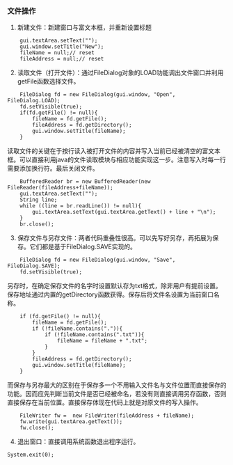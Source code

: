 ### 文件操作
1. 新建文件：新建窗口与富文本框，并重新设置标题
```
    gui.textArea.setText("");
    gui.window.setTitle("New");
    fileName = null;// reset
    fileAddress = null;// reset
```

2. 读取文件（打开文件）：通过FileDialog对象的LOAD功能调出文件窗口并利用getFile函数选择文件。
```
    FileDialog fd = new FileDialog(gui.window, "Open", FileDialog.LOAD);
    fd.setVisible(true);
    if(fd.getFile() != null){
        fileName = fd.getFile();
        fileAddress = fd.getDirectory();
        gui.window.setTitle(fileName);
    }
```
读取文件的关键在于按行读入被打开文件的内容并写入当前已经被清空的富文本框。可以直接利用java的文件读取模块与相应功能实现这一步。注意写入时每一行需要添加换行符。最后关闭文件。
```
    BufferedReader br = new BufferedReader(new FileReader(fileAddress+fileName)); 
    gui.textArea.setText("");
    String line;
    while ((line = br.readLine()) != null){
        gui.textArea.setText(gui.textArea.getText() + line + "\n");
    }
    br.close();
```

3. 保存文件与另存文件：两者代码重叠性很高。可以先写好另存，再拓展为保存。它们都是基于FileDialog.SAVE实现的。
```
    FileDialog fd = new FileDialog(gui.window, "Save", FileDialog.SAVE);
    fd.setVisible(true);
```
另存时，在确定保存文件的名字时设置默认存为txt格式，除非用户有提前设置。保存地址通过内置的getDirectory函数获得。保存后将文件名设置为当前窗口名称。
```
    if (fd.getFile() != null){
        fileName = fd.getFile();
        if (!fileName.contains(".")){
            if (!fileName.contains(".txt")){
                fileName = fileName + ".txt";
            }
        }
        fileAddress = fd.getDirectory();
        gui.window.setTitle(fileName);
    }
```
而保存与另存最大的区别在于保存多一个不用输入文件名与文件位置而直接保存的功能。因而应先判断当前文件是否已经被命名，若没有则直接调用另存函数，否则直接保存在当前位置。直接保存体现在代码上就是对原文件的写入操作。
```
    FileWriter fw =  new FileWriter(fileAddress + fileName);
    fw.write(gui.textArea.getText());
    fw.close();
```

4. 退出窗口：直接调用系统函数退出程序运行。
```
System.exit(0);
```

